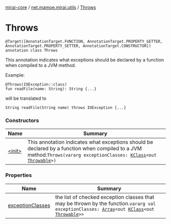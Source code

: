 [mirai-core](../../index.md) / [net.mamoe.mirai.utils](../index.md) / [Throws](./index.md)

# Throws

`@Target([AnnotationTarget.FUNCTION, AnnotationTarget.PROPERTY_GETTER, AnnotationTarget.PROPERTY_SETTER, AnnotationTarget.CONSTRUCTOR]) annotation class Throws`

This annotation indicates what exceptions should be declared by a function when compiled to a JVM method.

Example:

```
@Throws(IOException::class)
fun readFile(name: String): String {...}
```

will be translated to

```
String readFile(String name) throws IOException {...}
```

### Constructors

| Name | Summary |
|---|---|
| [&lt;init&gt;](-init-.md) | This annotation indicates what exceptions should be declared by a function when compiled to a JVM method.`Throws(vararg exceptionClasses: `[`KClass`](https://kotlinlang.org/api/latest/jvm/stdlib/kotlin.reflect/-k-class/index.html)`<out `[`Throwable`](https://kotlinlang.org/api/latest/jvm/stdlib/kotlin/-throwable/index.html)`>)` |

### Properties

| Name | Summary |
|---|---|
| [exceptionClasses](exception-classes.md) | the list of checked exception classes that may be thrown by the function.`vararg val exceptionClasses: `[`Array`](https://kotlinlang.org/api/latest/jvm/stdlib/kotlin/-array/index.html)`<out `[`KClass`](https://kotlinlang.org/api/latest/jvm/stdlib/kotlin.reflect/-k-class/index.html)`<out `[`Throwable`](https://kotlinlang.org/api/latest/jvm/stdlib/kotlin/-throwable/index.html)`>>` |
